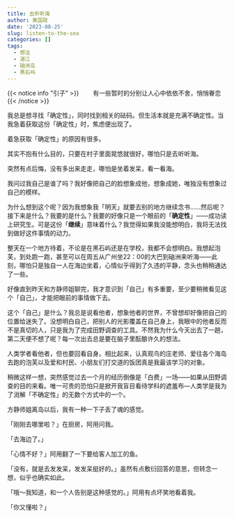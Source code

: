 ```yaml
---
title: 去听听海
author: 黄国政
date: '2023-08-25'
slug: listen-to-the-sea
categories: []
tags:
  - 想法
  - 湛江
  - 硇洲岛
  - 黑石屿
---
```


{{< notice info "引子" >}}
&emsp;&emsp;有一些暂时的分别让人心中依依不舍，悄悄眷恋
{{< /notice >}}

<!--more-->

我总是想寻找「确定性」，同时找到相关的砝码。但生活本就是充满不确定性。当我急着获取这份「确定性」时，焦虑便出现了。

着急获取「确定性」的原因有很多。

其实不抱有什么目的，只要在村子里面晃悠就很好，哪怕只是去听听海。

突然有点后悔，没有多出来走走，哪怕是坐着发呆，看一看海。

我问过我自己是谁了吗？我好像把自己的脸想象成他，想象成她，唯独没有想象过自己的模样。

为什么想到这个呢？因为我想象我「明天」就要去别的地方继续念书……然后呢？接下来是什么？我要的是什么？我要的好像只是一个眼前的「**确定性**」——成功读上研究生。可是这份「**继续**」意味着什么？我觉得如果我没能想明白，我将无法找到做好这件事情的动力。

整天在一个地方待着，不论是在黑石屿还是在学校，我都不会想明白。我想起泡芙，到处跑一跑，甚至可以在周五从广州坐22：00的大巴到硇洲来听海——此刻，哪怕只是独自一人在海边坐着，心情似乎得到了久违的平静，念头也稍稍通达了一些。

好像直到昨天和方静师姐聊完，我才意识到「自己」有多重要，至少要稍微看见这个「自己」，才能把眼前的事情做下去。

这个「自己」是什么？我总是说看他者，想象他者的世界，不曾想却好像把自己的位置给迷失了。没想明白自己，把别人的光影覆盖在自己身上，我眼中的他者反而不是真切的人，只是我为了完成田野调查的工具。不然我为什么今天出去了一趟，第二天便不想了呢？每一次出去总是要在脑子里酝酿许久的想法。

人类学者看他者，但也要回看自身。相比起来，认真观鸟的庄老师、爱往各个海岛去跑的泡芙以及爱和村民、小朋友们打交道的饭团真是我最该学习的对象。

稍微这样一想，突然感觉过去一个月的经历倒像是「白费」一场——如果从田野调查的目的来看。唯一可贵的恐怕只是掀开我盲目看待学科的遮羞布—人类学是我为了消解「不确定性」的无数个方式中的一个。

方静师姐离岛以后，我有一种一下子丢了魂的感觉。

「刚刚去哪里啦？」在厨房，阿用问我。

「去海边了。」

「心情不好？」阿用翻了一下要给客人加工的鱼。

「没有，就是去发发呆，发发呆挺好的。」虽然有点敷衍回答的意思，但转念一想，似乎也确实如此。

「哦～我知道，和一个人告别是这种感觉的。」阿用有点坏笑地看着我。

「你又懂啦？」